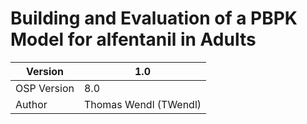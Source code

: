 # Building and Evaluation of a PBPK Model for alfentanil in Adults



| Version     | 1.0                   |
| ----------- | --------------------- |
| OSP Version | 8.0                   |
| Author      | Thomas Wendl (TWendl) |

